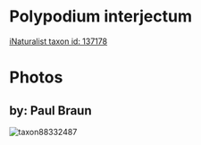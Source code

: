 
Polypodium interjectum
======================
  
[iNaturalist taxon id: 137178](https://www.inaturalist.org/taxa/137178)
# Photos

## by: Paul Braun
  
![taxon88332487](https://inaturalist-open-data.s3.amazonaws.com/photos/94753868/medium.jpg)